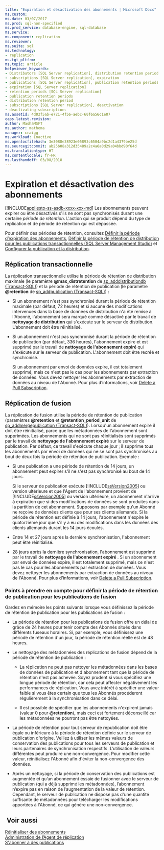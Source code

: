 ```yaml
---
title: "Expiration et désactivation des abonnements | Microsoft Docs"
ms.custom: 
ms.date: 03/07/2017
ms.prod: sql-non-specified
ms.prod_service: database-engine, sql-database
ms.service: 
ms.component: replication
ms.reviewer: 
ms.suite: sql
ms.technology:
- replication
ms.tgt_pltfrm: 
ms.topic: article
helpviewer_keywords:
- Distributors [SQL Server replication], distribution retention period
- subscriptions [SQL Server replication], expiration
- publications [SQL Server replication], publication retention periods
- expiration [SQL Server replication]
- retention periods [SQL Server replication]
- publication retention periods
- distribution retention period
- subscriptions [SQL Server replication], deactivation
- deactivating subscriptions
ms.assetid: 4d03f5ab-e721-4f56-aebc-60f6a56c1e07
caps.latest.revision: 
author: MashaMSFT
ms.author: mathoma
manager: craigg
ms.workload: Inactive
ms.openlocfilehash: 3e3088e38923e05893c6504a9bc2d1a4379be25d
ms.sourcegitcommit: ab25b08a312d35489a2c4a6a0d29a04bbd90f64d
ms.translationtype: HT
ms.contentlocale: fr-FR
ms.lasthandoff: 03/08/2018
---
```

# <a name="subscription-expiration-and-deactivation"></a>Expiration et désactivation des abonnements
[!INCLUDE[appliesto-ss-asdb-xxxx-xxx-md](../../includes/appliesto-ss-asdb-xxxx-xxx-md.md)]
  Les abonnements peuvent expirer ou être désactivés s'ils ne sont pas synchronisés durant une certaine *période de rétention*. L'action qui se produit dépend du type de réplication et de période de rétention qui est dépassée.  
  
 Pour définir des périodes de rétention, consultez [Définir la période d’expiration des abonnements](../../relational-databases/replication/publish/set-the-expiration-period-for-subscriptions.md), [Définir la période de rétention de distribution pour les publications transactionnelles &#40;SQL Server Management Studio&#41;](../../relational-databases/replication/set-distribution-retention-period-for-transactional-publications.md) et [Configurer la publication et la distribution](../../relational-databases/replication/configure-publishing-and-distribution.md).  
  
## <a name="transactional-replication"></a>Réplication transactionnelle  
 La réplication transactionnelle utilise la période de rétention de distribution maximale (le paramètre **@max_distretention** de [sp_adddistributiondb &#40;Transact-SQL&#41;](../../relational-databases/system-stored-procedures/sp-adddistributiondb-transact-sql.md)) et la période de rétention de publication (le paramètre **@retention** de [sp_addpublication &#40;Transact-SQL&#41;](../../relational-databases/system-stored-procedures/sp-addpublication-transact-sql.md)) :  
  
-   Si un abonnement n'est pas synchronisé durant la période de rétention maximale (par défaut, 72 heures) et si aucune des modifications intervenues dans la base de données de distribution n'a été remise à l'Abonné, l'abonnement sera marqué comme désactivé par le travail de **nettoyage de distribution** qui s'exécute sur le serveur de distribution. L'abonnement doit être réinitialisé.  
  
-   Si un abonnement n'est pas synchronisé durant la période de rétention de publication (par défaut, 336 heures), l'abonnement expire et est supprimé par le travail de **nettoyage de l'abonnement expiré** qui s'exécute sur le serveur de publication. L'abonnement doit être recréé et synchronisé.  
  
     Si un abonnement par envoi de données expire, il est totalement supprimé, mais ce n'est pas le cas pour les abonnements par extraction de données. Vous devez nettoyer les abonnements par extraction de données au niveau de l'Abonné. Pour plus d’informations, voir [Delete a Pull Subscription](../../relational-databases/replication/delete-a-pull-subscription.md).  
  
## <a name="merge-replication"></a>Réplication de fusion  
 La réplication de fusion utilise la période de rétention de publication (paramètres **@retention** et **@retention_period_unit** de [sp_addmergepublication &#40;Transact-SQL&#41;](../../relational-databases/system-stored-procedures/sp-addmergepublication-transact-sql.md)). Lorsqu'un abonnement expire il doit être réinitialisé, parce que les métadonnées de l'abonnement sont supprimées. Les abonnements qui ne sont pas réinitialisés sont supprimés par le travail de **nettoyage de l'abonnement expiré** sur le serveur de publication. Par défaut, ce travail s'exécute chaque jour ; il supprime tous les abonnements par envoi de données qui ne se sont pas synchronisés au bout de deux fois la période de rétention de publication. Exemple :  
  
-   Si une publication a une période de rétention de 14 jours, un abonnement peut expirer s'il ne s'est pas synchronisé au bout de 14 jours.  
  
     Si le serveur de publication exécute [!INCLUDE[ssVersion2005](../../includes/ssversion2005-md.md)] ou version ultérieure et que l'Agent de l'abonnement provient de [!INCLUDE[ssVersion2005](../../includes/ssversion2005-md.md)] ou version ultérieure, un abonnement n'arrive à expiration que si des modifications de données se sont produites dans la partition de cet abonnement. Supposons par exemple qu'un Abonné ne reçoive de données clients que pour ses clients allemands. Si la période de rétention est définie à 14 jours, l'abonnement n'expire le quatorzième jour que s'il y a eu des modifications dans les données des clients allemands durant les 14 jours écoulés.  
  
-   Entre 14 et 27 jours après la dernière synchronisation, l'abonnement peut être réinitialisé.  
  
-   28 jours après la dernière synchronisation, l'abonnement est supprimé par le travail de **nettoyage de l'abonnement expiré** . Si un abonnement par envoi de données expire, il est totalement supprimé, mais ce n'est pas le cas pour les abonnements par extraction de données. Vous devez nettoyer les abonnements par extraction de données au niveau de l'Abonné. Pour plus d’informations, voir [Delete a Pull Subscription](../../relational-databases/replication/delete-a-pull-subscription.md).  
  
### <a name="considerations-for-setting-the-publication-retention-period-for-merge-publications"></a>Points à prendre en compte pour définir la période de rétention de publication pour les publications de fusion  
 Gardez en mémoire les points suivants lorsque vous définissez la période de rétention de publication pour les publications de fusion :  
  
-   La période de rétention pour les publications de fusion offre un délai de grâce de 24 heures pour tenir compte des Abonnés situés dans différents fuseaux horaires. Si, par exemple, vous définissez une période de rétention d'un jour, la période de rétention réelle est de 48 heures.  
  
-   Le nettoyage des métadonnées des réplications de fusion dépend de la période de rétention de publication :  
  
    -   La réplication ne peut pas nettoyer les métadonnées dans les bases de données de publication et d'abonnement tant que la période de rétention n'est pas achevée. Soyez prudent si vous spécifiez une longue période de rétention, car cela peut affecter négativement les performances de réplication. Vous avez intérêt à spécifier une valeur faible si vous êtes certain que tous les Abonnés procéderont régulièrement à la synchronisation dans ce délai.  
  
    -   Il est possible de spécifier que les abonnements n'expirent jamais (valeur 0 pour **@retention**), mais ceci est fortement déconseillé car les métadonnées ne pourront pas être nettoyées.  
  
-   La période de rétention pour tout serveur de republication doit être égale ou inférieure à la période de rétention définie sur le serveur de publication d'origine. Veillez à utiliser les mêmes valeurs de conservation des publications pour tous les serveurs de publication et leurs partenaires de synchronisation respectifs. L’utilisation de valeurs différentes peut produire une non-convergence. Pour modifier cette valeur, réinitialisez l'Abonné afin d'éviter la non-convergence des données.  
  
-   Après un nettoyage, si la période de conservation des publications est augmentée et qu’un abonnement essaie de fusionner avec le serveur de publication (qui a déjà supprimé les métadonnées), l’abonnement n’expire pas en raison de l’augmentation de la valeur de rétention. Cependant, le serveur de publication ne dispose pas d'une quantité suffisante de métadonnées pour télécharger les modifications apportées à l'Abonné, ce qui génère une non-convergence.  
  
## <a name="see-also"></a> Voir aussi  
 [Réinitialiser des abonnements](../../relational-databases/replication/reinitialize-subscriptions.md)   
 [Administration de l’Agent de réplication](../../relational-databases/replication/agents/replication-agent-administration.md)   
 [S'abonner à des publications](../../relational-databases/replication/subscribe-to-publications.md)  
  
  

